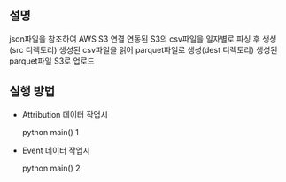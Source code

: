 ## 설명
json파일을 참조하여 AWS S3 연결
연동된 S3의 csv파일을 일자별로 파싱 후 생성(src 디렉토리)
생성된 csv파일을 읽어 parquet파일로 생성(dest 디렉토리)
생성된 parquet파일 S3로 업로드


## 실행 방법
- Attribution 데이터 작업시

    python main() 1


- Event 데이터 작업시

    python main() 2


